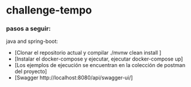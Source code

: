# challenge-tempo

### pasos a seguir:

java and spring-boot:

* [Clonar el repositorio actual y compilar  ./mvnw clean install ]
* [Instalar el docker-compose y ejecutar, ejecutar  docker-compose up]
* [Los ejemplos de ejecución se encuentran en la colección de postman del proyecto]
* [Swagger http://localhost:8080/api/swagger-ui/]
